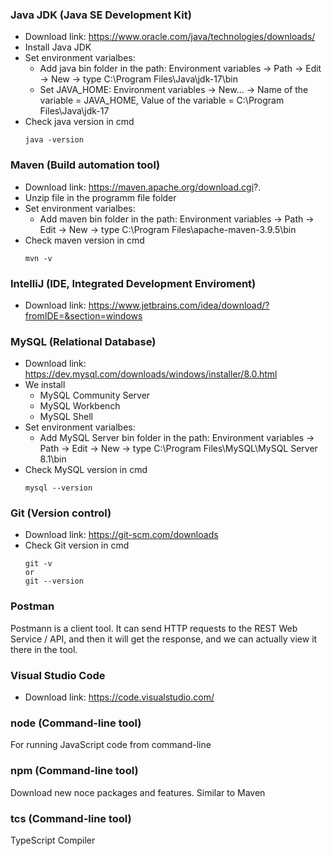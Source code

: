 ### Java JDK (Java SE Development Kit)
- Download link: https://www.oracle.com/java/technologies/downloads/  
- Install Java JDK
- Set environment varialbes:
  - Add java bin folder in the path: Environment variables -> Path -> Edit -> New -> type C:\Program Files\Java\jdk-17\bin
  - Set JAVA_HOME: Environment variables -> New… -> Name of the variable = JAVA_HOME, Value of the variable = C:\Program Files\Java\jdk-17
- Check java version in cmd
  ```
  java -version
  ```

### Maven (Build automation tool)
- Download link: https://maven.apache.org/download.cgi?.
- Unzip file in the programm file folder
- Set environment varialbes:
  - Add maven bin folder in the path: Environment variables -> Path -> Edit -> New -> type C:\Program Files\apache-maven-3.9.5\bin
- Check maven version in cmd
  ```
  mvn -v
  ```

### IntelliJ (IDE, Integrated Development Enviroment)
- Download link: https://www.jetbrains.com/idea/download/?fromIDE=&section=windows

### MySQL (Relational Database)
- Download link: https://dev.mysql.com/downloads/windows/installer/8.0.html <br>
- We install 
  - MySQL Community Server
  - MySQL Workbench
  - MySQL Shell
- Set environment varialbes:
  - Add MySQL Server bin folder in the path: Environment variables -> Path -> Edit -> New -> type C:\Program Files\MySQL\MySQL Server 8.1\bin
- Check MySQL version in cmd
  ```
  mysql --version
  ```

### Git (Version control)
- Download link: https://git-scm.com/downloads
- Check Git version in cmd
  ```
  git -v
  or
  git --version
  ```

### Postman
Postmann is a client tool. It can send HTTP requests to the REST Web Service / API, and then it will get the response, and we can actually view it there in the tool.

### Visual Studio Code
- Download link: https://code.visualstudio.com/

### node (Command-line tool)
For running JavaScript code from command-line

### npm (Command-line tool)
Download new noce packages and features. Similar to Maven

### tcs (Command-line tool)
TypeScript Compiler
